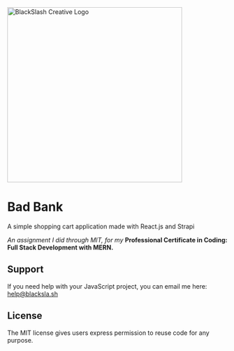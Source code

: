 <img src="https://blacksla.sh/github/img/blackslash-logo.svg" alt="BlackSlash Creative Logo" width="400" />

# Bad Bank
A simple shopping cart application made with React.js and Strapi

*An assignment I did through MIT, for my* **Professional Certificate in Coding: Full Stack Development with MERN.**

## Support
If you need help with your JavaScript project, you can email me here: [help@blacksla.sh](mailto:help@blacksla.sh)

## License
The MIT license gives users express permission to reuse code for any purpose. 